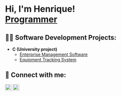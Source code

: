 <h1>Hi, I'm Henrique! <br/><a href="https://github.com/HenriqueS18">Programmer</a>
<h2>👨‍💻 Software Development Projects:</h2>

- <b>C (University project)</b>
  - [Enterprise Management Software](https://github.com/HenriqueSilva18/EnterpriseManagementSoftware)
  - [Equipment Tracking System](https://github.com/HenriqueSilva18/EquipmentTrackingSystem)


<h2> 🤳 Connect with me:</h2>

[<img align="left" alt="Henrique Silva | LinkedIn" width="22px" src="https://cdn.jsdelivr.net/npm/simple-icons@v3/icons/linkedin.svg" />][linkedin]
[<img align="left" alt="Henrique Silva | Instagram" width="22px" src="https://cdn.jsdelivr.net/npm/simple-icons@v3/icons/instagram.svg" />][instagram]

[instagram]: https://www.instagram.com/itshenriquesilva/
[linkedin]: https://linkedin.com/in/henriquesilva18

<!--
**joshmadakor1/joshmadakor1** is a ✨ _special_ ✨ repository because its `README.md` (this file) appears on your GitHub profile.

Here are some ideas to get you started:

- 🔭 I’m currently working on ...
- 🌱 I’m currently learning ...
- 👯 I’m looking to collaborate on ...
- 🤔 I’m looking for help with ...
- 💬 Ask me about ...
- 📫 How to reach me: ...
- 😄 Pronouns: ...
- ⚡ Fun fact: ...
-->
